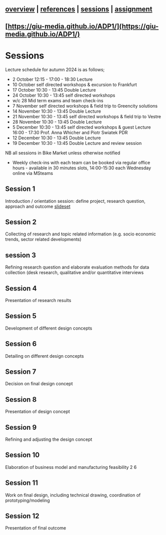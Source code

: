 [overview](README.md) | [references](references.md) | [sessions](sessions.md) | [assignment](assignment.md)
----------------

[https://giu-media.github.io/ADP1/](https://giu-media.github.io/ADP1/)
----------------
# Sessions

Lecture schedule for autumn 2024 is as follows;
* 2 October 12:15 - 17:00 - 18:30 Lecture
* 10 October self directed workshops & excursion to Frankfurt
* 17 October 10:30 - 13:45 Double Lecture
* 24 October 10:30 - 13:45 self directed workshops
* w/c 28 Mid term exams and team check-ins
* 7 November self directed workshops & field trip to Greencity solutions
* 14 November 10:30 - 13:45 Double Lecture
* 21 November 10:30 - 13:45 self directed workshops & field trip to Vestre
* 28 November 10:30 - 13:45 Double Lecture
* 5 December 10:30 - 13:45 self directed workshops & guest Lecture 16:00 - 17:30 Prof. Anna Whicher and Piotr Swiatek PDR
* 12 December 10:30 - 13:45 Double Lecture
* 19 December 10:30 - 13:45 Double Lecture and review session

NB all sessions in Bike Market unless otherwise notified

* Weekly check-ins with each team can be booked via regular office hours -  available in 30 minutes slots, 14:00-15:30 each Wednesday online via MSteams

## Session 1
Introduction / orientation session: define project, research question, approach and outcome
[slideset](ADP_session_1.pdf)
## Session 2
Collecting of research and topic related information (e.g. socio economic trends, sector related
developments)
## session 3
Refining research question and elaborate evaluation methods for data collection (desk research, qualitative and/or quantitative interviews
## Session 4
Presentation of research results
## Session 5
Development of different design concepts
## Session 6
Detailing on different design concepts
## Session 7
Decision on final design concept 
## Session 8
Presentation of design concept
## Session 9
Refining and adjusting the design concept 
## Session 10
Elaboration of business model and manufacturing
feasibility 2 6
## Session 11 
Work on final design, including technical drawing, coordination of prototyping/modeling 
## Session 12
Presentation of final outcome 
